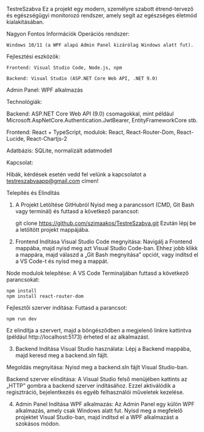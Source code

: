 TestreSzabva
Ez a projekt egy modern, személyre szabott étrend-tervező és egészségügyi monitorozó rendszer, amely segít az egészséges életmód kialakításában.

Nagyon Fontos Információk
Operációs rendszer:

    Windows 10/11 (a WPF alapú Admin Panel kizárólag Windows alatt fut).

Fejlesztési eszközök:

    Frontend: Visual Studio Code, Node.js, npm

    Backend: Visual Studio (ASP.NET Core Web API, .NET 9.0)

Admin Panel: WPF alkalmazás

Technológiák:

  Backend: ASP.NET Core Web API (9.0) csomagokkal, mint például Microsoft.AspNetCore.Authentication.JwtBearer, EntityFrameworkCore stb.

  Frontend: React + TypeScript, modulok: React, React-Router-Dom, React-Lucide, React-Chartjs-2

  Adatbázis: SQLite, normalizált adatmodell

Kapcsolat:

  Hibák, kérdések esetén vedd fel velünk a kapcsolatot a testreszabvaapp@gmail.com címen!

Telepítés és Elindítás
1. A Projekt Letöltése GitHubról
Nyisd meg a parancssort (CMD, Git Bash vagy terminál) és futtasd a következő parancsot:

     git clone https://github.com/szimaakos/TestreSzabva.git
Ezután lépj be a letöltött projekt mappájába.

2. Frontend Indítása
Visual Studio Code megnyitása:
Navigálj a Frontend mappába, majd nyisd meg azt Visual Studio Code-ban. Ehhez jobb klikk a mappára, majd válaszd a „Git Bash megnyitása” opciót, vagy indítsd el a VS Code-t és nyisd meg a mappát.

Node modulok telepítése:
A VS Code Terminaljában futtasd a következő parancsokat:

    npm install
    npm install react-router-dom
Fejlesztői szerver indítása:
Futtasd a parancsot:


    npm run dev
Ez elindítja a szervert, majd a böngésződben a megjelenő linkre kattintva (például http://localhost:5173) érheted el az alkalmazást.

3. Backend Indítása
Visual Studio használata:
Lépj a Backend mappába, majd keresd meg a backend.sln fájlt.

Megoldás megnyitása:
    Nyisd meg a backend.sln fájlt Visual Studio-ban.

Backend szerver elindítása:
A Visual Studio felső menüjében kattints az „HTTP” gombra a backend szerver indításához. Ezzel aktiválódik a regisztráció, bejelentkezés és egyéb felhasználói műveletek kezelése.

4. Admin Panel Indítása
WPF alkalmazás:
Az Admin Panel egy külön WPF alkalmazás, amely csak Windows alatt fut. Nyisd meg a megfelelő projektet Visual Studio-ban, majd indítsd el a WPF alkalmazást a szokásos módon.
